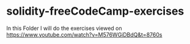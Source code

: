 # solidity-freeCodeCamp-exercises

In this Folder I will do the exercises viewed on 
https://www.youtube.com/watch?v=M576WGiDBdQ&t=8760s
